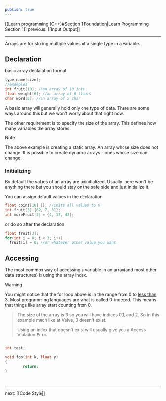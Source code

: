 ```yaml
---
publish: true
---
```

[[Learn programming (C++)#Section 1 Foundation|Learn Programming Section 1]]  previous: [[Input Output]]   

---

Arrays are for storing multiple values of a single type in a variable. 

## Declaration
basic array declaration format
```c++
type name[size];
//examples
int fruit[10]; //an array of 10 ints
float weight[6]; //an array of 6 floats
char word[5]; //an array of 5 char
```
 A basic array will generally hold only one type of data. There are some ways around this but we won't worry about that right now.

The other requirement is to specify the size of the array. This defines how many variables the array stores.

> [!note]
> The above example is creating a static array. An array whose size does not change. It is possible to create dynamic arrays - ones whose size can change.


### Initializing
By default the values of an array are uninitialized. 
Usually there won't be anything there but you should stay on the safe side and just initialize it.

You can assign default values in the declaration
```c++
float coins[10] {}; //inits all values to 0
int fruit[3] {62, 7, 31};
int moreFruit[3] = {4, 17, 42};
```
or do so after the declaration
```c++
float fruit[3];
for(int i = 0; i < 3; i++)
  fruit[i] = 0; //or whatever other value you want
```
## Accessing
The most common way of accessing a variable in an array(and most other data structures) is using the array index.

>[!warning]
You might notice that the for loop above is in the range from 0 to <u>less than</u> 3. Most programming languages are what is called 0-indexed. This means that things like array start counting from 0.
>
> The size of the array is 3 so you will have indices 0,1, and 2.  So in this example much like at Valve, 3 doesn't exist.
> 
> Using an index that doesn't exist will usually give you a Access Violation Error.
> 




```cpp

int test;

void foo(int k, float y)
{
		return;
}


```






# 
----
next: [[Code Style]] 